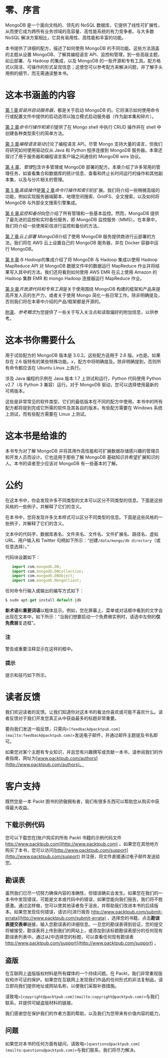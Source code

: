 # 零、序言

MongoDB 是一个面向文档的、领先的 NoSQL 数据库，它提供了线性可扩展性，从而使它成为跨所有业务领域的高容量、高性能系统的有力竞争者。与大多数 NoSQL 解决方案相比，它具有易用性、高性能和丰富的功能。

本书提供了详细的配方，描述了如何使用 MongoDB 的不同功能。这些方法涵盖的主题从设置 MongoDB、了解其编程语言 API、监控和管理，到一些高级主题，如云部署、与 Hadoop 的集成，以及 MongoDB 的一些开源和专有工具。配方格式以简洁、可操作的形式呈现信息；这使您可以参考配方来解决问题，并了解手头用例的细节，而无需通读整本书。

# 这本书涵盖的内容

[第 1 章](01.html "Chapter 1. Installing and Starting the Server")*安装并启动服务器*，都是关于启动 MongoDB 的。它将演示如何使用命令行或配置文件中提供的启动选项以独立模式启动服务器（作为副本集和碎片）。

[第 2 章](02.html "Chapter 2. Command-line Operations and Indexes")*命令行操作和索引*提供了在 Mongo shell 中执行 CRUD 操作并在 shell 中创建各种类型索引的简单方法。

[第 3 章](03.html "Chapter 3. Programming Language Drivers")*编程语言驱动*讨论了编程语言 API。尽管 Mongo 支持大量的语言，但我们将研究如何使用驱动仅从 Java 和 Python 程序连接到 MongoDB 服务器。本章还探讨了用于服务器和编程语言客户端之间通信的 MongoDB wire 协议。

[第 4 章](04.html "Chapter 4. Administration")、*管理*包含许多管理或 MongoDB 部署的配方。本章介绍了许多常用的管理任务，如查看集合和数据库的统计信息、查看和终止长时间运行的操作和其他副本集，以及与分片相关的管理。

[第 5 章](05.html "Chapter 5. Advanced Operations")*高级操作*是[第 2 章](02.html "Chapter 2. Command-line Operations and Indexes")*命令行操作和索引*的扩展。我们将介绍一些稍微高级的功能，例如实现服务器端脚本、地理空间搜索、GridFS、全文搜索，以及如何将 MongoDB 与外部全文搜索引擎集成。

[第 6 章](06.html "Chapter 6. Monitoring and Backups")*监控和备份*向您介绍了所有管理和一些基本监控。然而，MongoDB 提供了最先进的监控和实时备份服务，即 MongoDB 监控服务（MMS）。在本章中，我们将介绍一些使用彩信进行监控和备份的方法。

[第 7 章](07.html "Chapter 7. Deploying MongoDB on the Cloud")*云上部署 MongoDB*介绍了使用 MongoDB 服务提供商进行云部署的方法。我们将在 AWS 云上设置自己的 MongoDB 服务器，并在 Docker 容器中运行 MongoDB。

[第 8 章](08.html "Chapter 8. Integration with Hadoop")*与 Hadoop*的集成介绍了将 MongoDB 与 Hadoop 集成以使用 Hadoop MapReduce API 对 MongoDB 数据文件中的数据运行 MapReduce 作业并将结果写入其中的方法。我们还将看到如何使用 AWS EMR 在云上使用 Amazon 的 Hadoop 集群 EMR 和 mongo Hadoop 连接器运行 MapReduce 作业。

[第 9 章](09.html "Chapter 9. Open Source and Proprietary Tools")*开放源代码和专有工具*是关于使用围绕 MongoDB 构建的框架和产品来提高开发人员的生产力，或者关于使用 Mongo 简化一些日常工作。除非明确提及，否则我们将在本章中介绍的产品/框架都是开源的。

[附录](10.html "Appendix A. Concepts for Reference")、*参考概念*为您提供了一些关于写入关注点和读取偏好的附加信息，以供参考。

# 这本书你需要什么

用于试验配方的 MongoDB 版本是 3.0.2。这些配方适用于 2.6 版。*x*也是。如果存在 2.6 版特有的某些特殊功能。*x*，配方中将明确提及。除非明确提到，否则所有命令都应该在 Ubuntu Linux 上执行。

涉及 Java 编程的示例在 Java 版本 1.7 上测试和运行，Python 代码使用 Python v2.7（与 Python 3 兼容）运行。对于 MongoDB 驱动，您可以选择使用最新的可用版本。

这些是非常常见的软件类型，它们的最低版本在不同的配方中使用。本书中的所有配方都将提到完成它所需的软件及其各自的版本。有些配方需要在 Windows 系统上测试，而有些配方需要在 Linux 上测试。

# 这本书是给谁的

本书专为对了解 MongoDB 并将其用作高性能和可扩展数据存储感兴趣的管理员和开发人员而设计。它也适用于那些了解 MongoDB 基础知识并希望扩展知识的人。本书的读者至少应该对 MongoDB 有一些基本的了解。

# 公约

在这本书中，你会发现许多不同类型的文本可以区分不同类型的信息。下面是这些风格的一些例子，并解释了它们的含义。

在本书中，您将发现许多文本样式可以区分不同类型的信息。下面是这些风格的一些例子，并解释了它们的含义。

文本中的代码字、数据库表名、文件夹名、文件名、文件扩展名、路径名、虚拟 URL、用户输入和 Twitter 句柄如下所示：“创建`/data/mongo/db directory`（或任意选择）。”

代码块设置如下：

```js
   import com.mongodb.DB;
   import com.mongodb.DBCollection;
   import com.mongodb.DBObject;
   import com.mongodb.MongoClient;
```

任何命令行输入或输出的编写方式如下：

```js
$ sudo apt-get install default-jdk

```

**新术语**和**重要词语**以粗体显示。例如，您在屏幕上、菜单或对话框中看到的文字会出现在文本中，如下所示：“当我们想要启动一个免费微实例时，请选中左侧的**仅免费层**复选框”。

### 注

警告或重要注释显示在这样的框中。

### 提示

提示和技巧如下所示。

# 读者反馈

我们欢迎读者的反馈。让我们知道你对这本书的看法你喜欢或可能不喜欢什么。读者反馈对于我们开发您真正从中获益最多的标题非常重要。

要向我们发送一般反馈，只需向`<[feedback@packtpub.com](mailto:feedback@packtpub.com)>`发送电子邮件，并通过邮件主题提及书名即可。

如果您对某个主题有专业知识，并且您有兴趣撰写或贡献一本书，请参阅我们的作者指南，网址为[www.packtpub.com/authors](http://www.packtpub.com/authors)。

# 客户支持

既然您是一本 Packt 图书的骄傲拥有者，我们有很多东西可以帮助您从购买中获得最大收益。

## 下载示例代码

您可以下载您在[账户购买的所有 Packt 书籍的示例代码文件 http://www.packtpub.com](http://www.packtpub.com) 。如果您在其他地方购买了本书，您可以访问[http://www.packtpub.com/support](http://www.packtpub.com/support) 并注册，将文件直接通过电子邮件发送给您。

## 勘误表

虽然我们已尽一切努力确保内容的准确性，但错误确实会发生。如果您在我们的一本书中发现错误，可能是文本或代码中的错误，如果您能向我们报告，我们将不胜感激。通过这样做，您可以使其他读者免于沮丧，并帮助我们改进本书的后续版本。如果您发现任何错误，请访问[进行报告 http://www.packtpub.com/submit-errata](http://www.packtpub.com/submit-errata) ，选择您的书籍，点击**勘误表****提交****表单**链接，输入您勘误表的详细信息。一旦您的勘误表得到验证，您的提交将被接受，勘误表将上传到我们的网站上，或添加到该标题勘误表部分的任何现有勘误表列表中。通过从[中选择您的标题，可以查看任何现有勘误表 http://www.packtpub.com/support](http://www.packtpub.com/support) 。

## 盗版

在互联网上盗版版权材料是所有媒体的一个持续问题。在 Packt，我们非常重视版权和许可证的保护。如果您在互联网上发现我们作品的任何形式的非法复制品，请立即向我们提供地址或网站名称，以便我们采取补救措施。

请致电`<[copyright@packtpub.com](mailto:copyright@packtpub.com)>`与我们联系，并提供可疑盗版材料的链接。

我们感谢您在保护我们的作者方面的帮助，以及我们为您带来有价值内容的能力。

## 问题

如果您对本书的任何方面有疑问，请致电`<[questions@packtpub.com](mailto:questions@packtpub.com)>`与我们联系，我们将尽力解决。